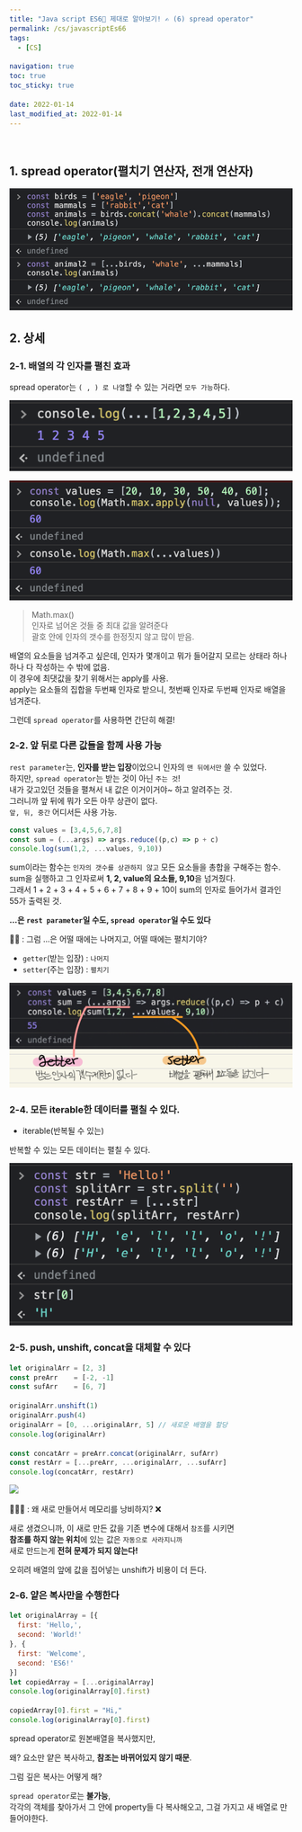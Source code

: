 ```yaml
---
title: "Java script ES6💫 제대로 알아보기! ✍️ (6) spread operator"
permalink: /cs/javascriptEs66
tags:
  - [CS]

navigation: true
toc: true
toc_sticky: true

date: 2022-01-14
last_modified_at: 2022-01-14
---
```


![]()

## 1. spread operator(펼치기 연산자, 전개 연산자)

<img src="/assets/images/es6-spread-operator.png" /><br/>

## 2. 상세

### 2-1. 배열의 각 인자를 **펼친 효과**

spread operator는 `( , ) 로 나열`할 수 있는 거라면 `모두 가능`하다.<br/>

<img src="/assets/images/es6-spread-operator-2.png" /><br/>




<img src="/assets/images/es6-spread-operator-3.png" /><br/>


> Math.max()<br/>
인자로 넘어온 것들 중 최대 값을 알려준다<br/>
괄호 안에 인자의 갯수를 한정짓지 않고 많이 받음.<br/>

배열의 요소들을 넘겨주고 싶은데, 인자가 몇개이고 뭐가 들어갈지 모르는 상태라 하나하나 다 작성하는 수 밖에 없음.<br/>
이 경우에 최댓값을 찾기 위해서는 apply를 사용.<br/>
apply는 요소들의 집합을 두번째 인자로 받으니, 첫번째 인자로 두번째 인자로 배열을 넘겨준다.<br/>

그런데 `spread operator`를 사용하면 간단히 해결!<br/>

### 2-2. **앞 뒤로 다른 값**들을 함께 사용 가능

`rest parameter`는, **인자를 받는 입장**이었으니 인자의 `맨 뒤에서만` 쓸 수 있었다. <br/>
하지만, `spread operator`는 받는 것이 아닌 `주는 것`!<br/>
내가 갖고있던 것들을 펼쳐서 내 값은 이거이거야~ 하고 알려주는 것.<br/>
그러니까 앞 뒤에 뭐가 오든 아무 상관이 없다.<br/>
`앞, 뒤, 중간` 어디서든 사용 가능.

```js
const values = [3,4,5,6,7,8]
const sum = (...args) => args.reduce((p,c) => p + c)
console.log(sum(1,2, ...values, 9,10))
```

sum이라는 함수는 `인자의 갯수를 상관하지 않고` 모든 요소들을 총합을 구해주는 함수.<br/>
sum을 실행하고 그 인자로써 **1, 2, value의 요소들, 9,10**을 넘겨줬다.<br/>
그래서 1 + 2 + 3 + 4 + 5 + 6 + 7 + 8 + 9 + 10이 sum의 인자로 들어가서 결과인 55가 출력된 것.

**...은 `rest parameter`일 수도, `spread operator`일 수도 있다**

🙋‍♀️ : 그럼 ...은 어떨 때에는 나머지고, 어떨 때에는 펼치기야? <br/>

- `getter`(받는 입장) : `나머지`
- `setter`(주는 입장) : `펼치기`

<img src="/assets/images/es6-spread-operator-4.jpeg" /><br/>


### 2-4. 모든 iterable한 데이터를 펼칠 수 있다.

- iterable(반복될 수 있는)

반복할 수 있는 모든 데이터는 펼칠 수 있다.


<img src="/assets/images/es6-spread-operator-5.png" /><br/>

### 2-5. push, unshift, concat을 대체할 수 있다

```js
let originalArr = [2, 3]
const preArr    = [-2, -1]
const sufArr    = [6, 7]

originalArr.unshift(1)
originalArr.push(4)
originalArr = [0, ...originalArr, 5] // 새로운 배열을 할당
console.log(originalArr)

const concatArr = preArr.concat(originalArr, sufArr)
const restArr = [...preArr, ...originalArr, ...sufArr]
console.log(concatArr, restArr)

```
<img src="/assets/images/es6-spread-operator-6.png" /><br/>

🤷🏻‍♀️ : 왜 새로 만들어서 메모리를 낭비하지? ❌<br/>

새로 생겼으니까, 이 새로 만든 값을 기존 변수에 대해서 `참조`를 시키면<br/>
**참조를 하지 않는 위치**에 있는 값은 `자동으로 사라지니까`<br/>
새로 만드는게 **전혀 문제가 되지 않는다!**<br/>

오히려 배열의 앞에 값을 집어넣는 unshift가 비용이 더 든다.<br/>


### 2-6. 얕은 복사만을 수행한다

```js
let originalArray = [{
  first: 'Hello,',
  second: 'World!'
}, {
  first: 'Welcome',
  second: 'ES6!'
}]
let copiedArray = [...originalArray]
console.log(originalArray[0].first)

copiedArray[0].first = "Hi,"
console.log(originalArray[0].first)
```
spread operator로 원본배열을 복사했지만,<br/>

왜? 요소만 얕은 복사하고, **참조는 바뀌어있지 않기 때문**.<br/>

그럼 깊은 복사는 어떻게 해?<br/>

`spread operator`로는 **불가능**,<br/>
각각의 객체를 찾아가서 그 안에 property들 다 복사해오고, 그걸 가지고 새 배열로 만들어야한다.


